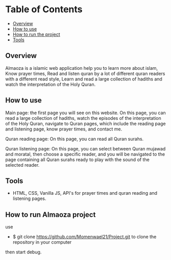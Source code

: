 # Table of Contents

- [Overview](#overview)
- [How to use](#how-to-use)
- [How to run the project](#How-to-run-the-Almaoza-project)
- [Tools](#tools)

## Overview

Almaoza is a islamic web application help you to learn more about islam, Know prayer times, Read and listen quran by a lot of different quran readers with a different read style, Learn and read a large collection of hadiths and watch the interpretation of the Holy Quran.

## How to use

Main page:
the first page you will see on this website. On this page, you can read a large collection of hadiths, watch the episodes of the interpretation of the Holy Quran, navigate to Quran pages, which include the reading page and listening page, know prayer times, and contact me.

Quran reading page:
On this page, you can read all Quran surahs.

Quran listening page:
On this page, you can select between Quran mujawad and moratal, then choose a specific reader, and you will be navigated to the page containing all Quran surahs ready to play with the sound of the selected reader.

## Tools

- HTML, CSS, Vanilla JS, API's for prayer times and quran reading and listening pages.

## How to run Almaoza project

use

- $ git clone https://github.com/Momenwael21/Project.git
  to clone the repository in your computer

then start debug.
